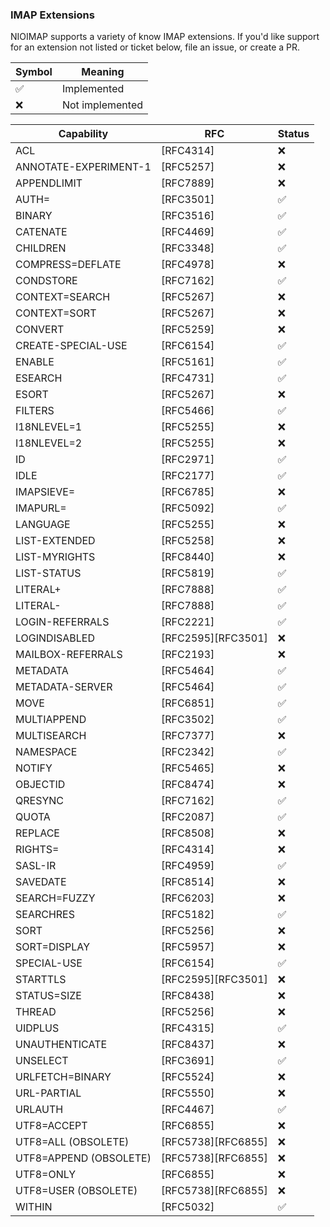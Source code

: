 ### IMAP Extensions

NIOIMAP supports a variety of know IMAP extensions. If you'd like support for an extension not listed or ticket below, file an issue, or create a PR.

| Symbol | Meaning |
---|---
✅|Implemented
❌|Not implemented

| Capability | RFC | Status |
---|---|---
ACL|[RFC4314]|❌
ANNOTATE-EXPERIMENT-1|[RFC5257]|❌
APPENDLIMIT|[RFC7889]|❌
AUTH=|[RFC3501]|✅
BINARY|[RFC3516]|✅
CATENATE|[RFC4469]|✅
CHILDREN|[RFC3348]|✅
COMPRESS=DEFLATE|[RFC4978]|❌
CONDSTORE|[RFC7162]|✅
CONTEXT=SEARCH|[RFC5267]|❌
CONTEXT=SORT|[RFC5267]|❌
CONVERT|[RFC5259]|❌
CREATE-SPECIAL-USE|[RFC6154]|✅
ENABLE|[RFC5161]|✅
ESEARCH|[RFC4731]|✅
ESORT|[RFC5267]|❌
FILTERS|[RFC5466]|✅
I18NLEVEL=1|[RFC5255]|❌
I18NLEVEL=2|[RFC5255]|❌
ID|[RFC2971]|✅
IDLE|[RFC2177]|✅
IMAPSIEVE=|[RFC6785]|❌
IMAPURL=|[RFC5092]|✅
LANGUAGE|[RFC5255]|❌
LIST-EXTENDED|[RFC5258]|❌
LIST-MYRIGHTS|[RFC8440]|❌
LIST-STATUS|[RFC5819]|✅
LITERAL+|[RFC7888]|✅
LITERAL-|[RFC7888]|✅
LOGIN-REFERRALS|[RFC2221]|✅
LOGINDISABLED|[RFC2595][RFC3501]|❌
MAILBOX-REFERRALS|[RFC2193]|❌
METADATA|[RFC5464]|✅
METADATA-SERVER|[RFC5464]|✅
MOVE|[RFC6851]|✅
MULTIAPPEND|[RFC3502]|✅
MULTISEARCH|[RFC7377]|❌
NAMESPACE|[RFC2342]|✅
NOTIFY|[RFC5465]|❌
OBJECTID|[RFC8474]|❌
QRESYNC|[RFC7162]|✅
QUOTA|[RFC2087]|✅
REPLACE|[RFC8508]|❌
RIGHTS=|[RFC4314]|❌
SASL-IR|[RFC4959]|✅
SAVEDATE|[RFC8514]|❌
SEARCH=FUZZY|[RFC6203]|❌
SEARCHRES|[RFC5182]|✅
SORT|[RFC5256]|❌
SORT=DISPLAY|[RFC5957]|❌
SPECIAL-USE|[RFC6154]|✅
STARTTLS|[RFC2595][RFC3501]|❌
STATUS=SIZE|[RFC8438]|❌
THREAD|[RFC5256]|❌
UIDPLUS|[RFC4315]|✅
UNAUTHENTICATE|[RFC8437]|❌
UNSELECT|[RFC3691]|✅
URLFETCH=BINARY|[RFC5524]|❌
URL-PARTIAL|[RFC5550]|❌
URLAUTH|[RFC4467]|✅
UTF8=ACCEPT|[RFC6855]|❌
UTF8=ALL (OBSOLETE)|[RFC5738][RFC6855]|❌
UTF8=APPEND (OBSOLETE)|[RFC5738][RFC6855]|❌
UTF8=ONLY|[RFC6855]|❌
UTF8=USER (OBSOLETE)|[RFC5738][RFC6855]|❌
WITHIN|[RFC5032]|✅

